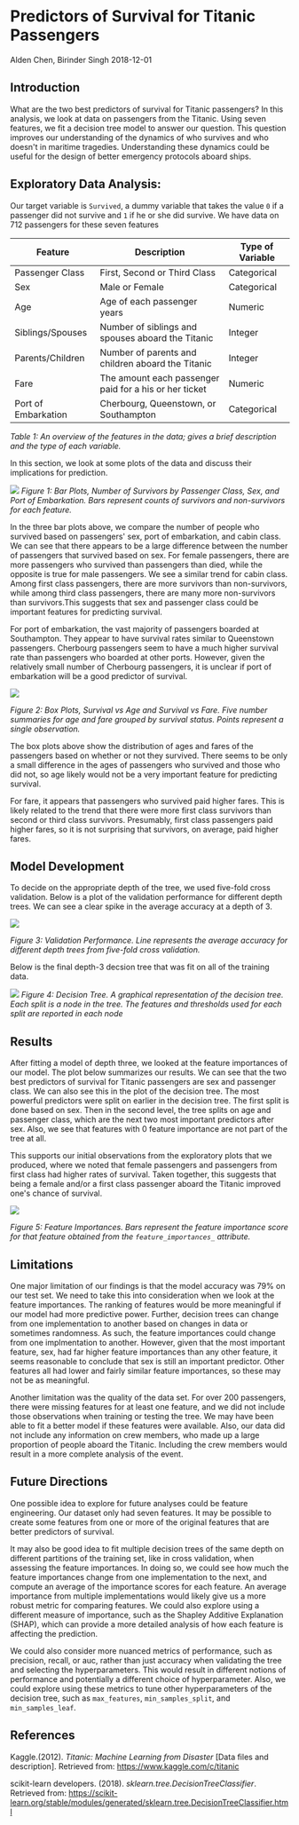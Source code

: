 Predictors of Survival for Titanic Passengers
================
Alden Chen, Birinder Singh
2018-12-01

Introduction
------------

What are the two best predictors of survival for Titanic passengers? In this analysis, we look at data on passengers from the Titanic. Using seven features, we fit a decision tree model to answer our question. This question improves our understanding of the dynamics of who survives and who doesn't in maritime tragedies. Understanding these dynamics could be useful for the design of better emergency protocols aboard ships.

Exploratory Data Analysis:
--------------------------

Our target variable is `Survived`, a dummy variable that takes the value `0` if a passenger did not survive and `1` if he or she did survive. We have data on 712 passengers for these seven features

| Feature             | Description                                            | Type of Variable |
|---------------------|--------------------------------------------------------|------------------|
| Passenger Class     | First, Second or Third Class                           | Categorical      |
| Sex                 | Male or Female                                         | Categorical      |
| Age                 | Age of each passenger years                            | Numeric          |
| Siblings/Spouses    | Number of siblings and spouses aboard the Titanic      | Integer          |
| Parents/Children    | Number of parents and children aboard the Titanic      | Integer          |
| Fare                | The amount each passenger paid for a his or her ticket | Numeric          |
| Port of Embarkation | Cherbourg, Queenstown, or Southampton                  | Categorical      |

*Table 1: An overview of the features in the data; gives a brief description and the type of each variable.*

In this section, we look at some plots of the data and discuss their implications for prediction.

![](report_titanic-predictors_files/figure-markdown_github/unnamed-chunk-1-1.png) *Figure 1: Bar Plots, Number of Survivors by Passenger Class, Sex, and Port of Embarkation. Bars represent counts of survivors and non-survivors for each feature.*

In the three bar plots above, we compare the number of people who survived based on passengers' sex, port of embarkation, and cabin class. We can see that there appears to be a large difference between the number of passengers that survived based on sex. For female passengers, there are more passengers who survived than passengers than died, while the opposite is true for male passengers. We see a similar trend for cabin class. Among first class passengers, there are more survivors than non-survivors, while among third class passengers, there are many more non-survivors than survivors.This suggests that sex and passenger class could be important features for predicting survival.

For port of embarkation, the vast majority of passengers boarded at Southampton. They appear to have survival rates similar to Queenstown passengers. Cherbourg passengers seem to have a much higher survival rate than passengers who boarded at other ports. However, given the relatively small number of Cherbourg passengers, it is unclear if port of embarkation will be a good predictor of survival.

![](report_titanic-predictors_files/figure-markdown_github/unnamed-chunk-2-1.png)

*Figure 2: Box Plots, Survival vs Age and Survival vs Fare. Five number summaries for age and fare grouped by survival status. Points represent a single observation.*

The box plots above show the distribution of ages and fares of the passengers based on whether or not they survived. There seems to be only a small difference in the ages of passengers who survived and those who did not, so age likely would not be a very important feature for predicting survival.

For fare, it appears that passengers who survived paid higher fares. This is likely related to the trend that there were more first class survivors than second or third class survivors. Presumably, first class passengers paid higher fares, so it is not surprising that survivors, on average, paid higher fares.

Model Development
-----------------

To decide on the appropriate depth of the tree, we used five-fold cross validation. Below is a plot of the validation performance for different depth trees. We can see a clear spike in the average accuracy at a depth of 3.

![](report_titanic-predictors_files/figure-markdown_github/unnamed-chunk-3-1.png)

*Figure 3: Validation Performance. Line represents the average accuracy for different depth trees from five-fold cross validation.*

Below is the final depth-3 decsion tree that was fit on all of the training data.

![](report_titanic-predictors_files/figure-markdown_github/unnamed-chunk-4-1.png) *Figure 4: Decision Tree. A graphical representation of the decision tree. Each split is a node in the tree. The features and thresholds used for each split are reported in each node*

Results
-------

After fitting a model of depth three, we looked at the feature importances of our model. The plot below summarizes our results. We can see that the two best predictors of survival for Titanic passengers are sex and passenger class. We can also see this in the plot of the decision tree. The most powerful predictors were split on earlier in the decision tree. The first split is done based on sex. Then in the second level, the tree splits on age and passenger class, which are the next two most important predictors after sex. Also, we see that features with 0 feature importance are not part of the tree at all.

This supports our initial observations from the exploratory plots that we produced, where we noted that female passengers and passengers from first class had higher rates of survival. Taken together, this suggests that being a female and/or a first class passenger aboard the Titanic improved one's chance of survival.

![](report_titanic-predictors_files/figure-markdown_github/unnamed-chunk-5-1.png)

*Figure 5: Feature Importances. Bars represent the feature importance score for that feature obtained from the `feature_importances_` attribute.*

Limitations
-----------

One major limitation of our findings is that the model accuracy was 79% on our test set. We need to take this into consideration when we look at the feature importances. The ranking of features would be more meaningful if our model had more predictive power. Further, decision trees can change from one implementation to another based on changes in data or sometimes randomness. As such, the feature importances could change from one implmentation to another. However, given that the most important feature, sex, had far higher feature importances than any other feature, it seems reasonable to conclude that sex is still an important predictor. Other features all had lower and fairly similar feature importances, so these may not be as meaningful.

Another limitation was the quality of the data set. For over 200 passengers, there were missing features for at least one feature, and we did not include those observations when training or testing the tree. We may have been able to fit a better model if these features were available. Also, our data did not include any information on crew members, who made up a large proportion of people aboard the Titanic. Including the crew members would result in a more complete analysis of the event.

Future Directions
-----------------

One possible idea to explore for future analyses could be feature engineering. Our dataset only had seven features. It may be possible to create some features from one or more of the original features that are better predictors of survival.

It may also be good idea to fit multiple decision trees of the same depth on different partitions of the training set, like in cross validation, when assessing the feature importances. In doing so, we could see how much the feature importances change from one implementation to the next, and compute an average of the importance scores for each feature. An average importance from multiple implementations would likely give us a more robust metric for comparing features. We could also explore using a different measure of importance, such as the Shapley Additive Explanation (SHAP), which can provide a more detailed analysis of how each feature is affecting the prediction.

We could also consider more nuanced metrics of performance, such as precision, recall, or auc, rather than just accuracy when validating the tree and selecting the hyperparameters. This would result in different notions of performance and potentially a different choice of hyperparameter. Also, we could explore using these metrics to tune other hyperparameters of the decision tree, such as `max_features`, `min_samples_split`, and `min_samples_leaf`.

References
----------

Kaggle.(2012). *Titanic: Machine Learning from Disaster* \[Data files and description\]. Retrieved from: <https://www.kaggle.com/c/titanic>

scikit-learn developers. (2018). *sklearn.tree.DecisionTreeClassifier*. Retrieved from:
<https://scikit-learn.org/stable/modules/generated/sklearn.tree.DecisionTreeClassifier.html>
